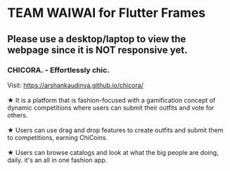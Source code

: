 # TEAM WAIWAI for Flutter Frames
## Please use a desktop/laptop to view the webpage since it is NOT responsive yet.
### CHICORA. - Effortlessly chic.
Visit: https://arshankaudinya.github.io/chicora/<br><br>
★ It is a platform that is fashion-focused with a gamification concept of dynamic competitions where users can submit their outfits and vote for others.<br><br>
★ Users can use drag and drop features to create outfits and submit them to competitions, earning ChiCoins.<br><br>
★ Users can browse catalogs and look at what the big people are doing, daily. it's an all in one fashion app.<br>

